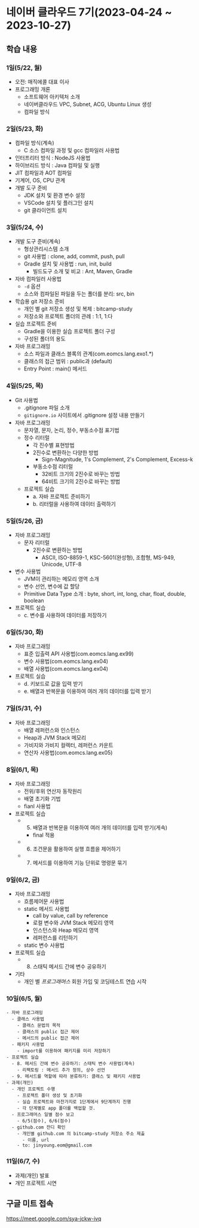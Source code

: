 # 네이버 클라우드 7기(2023-04-24 ~ 2023-10-27)

## 학습 내용

### 1일(5/22, 월)

- 오전: 매직에콜 대표 이사
- 프로그래밍 개론
  - 소프트웨어 아키텍처 소개
  - 네이버클라우드 VPC, Subnet, ACG, Ubuntu Linux 생성
  - 컴파일 방식

### 2일(5/23, 화)

- 컴파일 방식(계속)
  - C 소스 컴파일 과정 및 gcc 컴파일러 사용법
- 인터프리터 방식 : NodeJS 사용법
- 하이브리드 방식 : Java 컴파일 및 실행
- JIT 컴파일과 AOT 컴파일
- 기계어, OS, CPU 관계
- 개발 도구 준비
  - JDK 설치 및 환경 변수 설정
  - VSCode 설치 및 플러그인 설치
  - git 클라이언트 설치

### 3일(5/24, 수)

- 개발 도구 준비(계속)
  - 형상관리시스템 소개
  - git 사용법 : clone, add, commit, push, pull
  - Gradle 설치 및 사용법 : run, init, build
    - 빌드도구 소개 및 비교 : Ant, Maven, Gradle
- 자바 컴파일러 사용법
  - `-d` 옵션
  - 소스와 컴파일된 파일을 두는 폴더를 분리: src, bin
- 학습용 git 저장소 준비
  - 개인 별 git 저장소 생성 및 복제 : bitcamp-study
  - 저장소와 프로젝트 폴더의 관례 : 1:1, 1:다
- 실습 프로젝트 준비
  - Gradle을 이용한 실습 프로젝트 폴더 구성
  - 구성된 폴더의 용도
- 자바 프로그래밍
  - 소스 파일과 클래스 블록의 관계(com.eomcs.lang.exo1.*)
  - 클래스의 접근 범위 : public과 (default)
  - Entry Point : main() 메서드

### 4일(5/25, 목)

- Git 사용법
  - .gitignore 파일 소개
  - `gitignore.io` 사이트에서 .gitignore 설정 내용 만들기
- 자바 프로그래밍
  - 문자열, 문자, 논리, 정수, 부동소수점 표기법
  - 정수 리터럴
    - 각 진수별 표현방법
    - 2진수로 변환하는 다양한 방법
      - Sign-Magnitude, 1's Complement, 2's Complement, Excess-k
    - 부동소수점 리터럴
      - 32비트 크기의 2진수로 바꾸는 방법
      - 64비트 크기의 2진수로 바꾸는 방법
  - 프로젝트 실습
    - a. 자바 프로젝트 준비하기
    - b. 리터럴을 사용하여 데이터 출력하기

### 5일(5/26, 금)

  - 자바 프로그래밍
    - 문자 리터럴
      - 2진수로 변환하는 방법 
          - ASCII, ISO-8859-1, KSC-5601(완성형), 조합형, MS-949, Unicode, UTF-8
  - 변수 사용법
    - JVM이 관리하는 메모리 영역 소개
    - 변수 선언, 변수에 값 할당
    - Primitive Data Type 소개 : byte, short, int, long, char,  float, double, boolean
  - 프로젝트 실습
    - c. 변수를 사용하여 데이터를 저장하기

### 6일(5/30, 화)

  - 자바 프로그래밍
    - 표준 입출력 API 사용법(com.eomcs.lang.ex99)
    - 변수 사용법(com.eomcs.lang.ex04)
    - 배열 사용법(com.eomcs.lang.ex04)
  - 프로젝트 실습
    - d. 키보드로 값을 입력 받기
    - e. 배열과 반복문을 이용하여 여러 개의 데이터를 입력 받기

### 7일(5/31, 수)
  - 자바 프로그래밍
    - 배열 레퍼런스와 인스턴스
    - Heap과 JVM Stack 메모리
    - 가비지와 가비지 컬렉터, 레퍼런스 카운트
    - 연산자 사용법(com.eomcs.lang.ex05)

### 8일(6/1, 목)

  - 자바 프로그래밍
    - 전위/후위 연산자 동작원리
    - 배열 초기화 기법
    - fianl 사용법
  - 프로젝트 실습
    - 5. 배열과 반복문을 이용하여 여러 개의 데이터를 입력 받기(게속)
      - final 적용
    - 6. 조건문을 활용하여 실행 흐름을 제어하기
    - 7. 메서드를 이용하여 기능 단위로 명령문 묶기

### 9일(6/2, 금)

  - 자바 프로그래밍
    - 흐름제어문 사용법
    - static 메서드 사용법
      - call by value, call by reference
      - 로컬 변수와 JVM Stack 메모리 영역
      - 인스턴스와 Heap 메모리 영역
      - 레퍼런스를 리턴하기
    - static 변수 사용법
  - 프로젝트 실습
    - 8. 스태틱 메서드 간에 변수 공유하기
  - 기타
    - 개인 별 *프로그래머스* 회원 가입 및 코딩테스트 연습 시작

  ### 10일(6/5, 월)

    - 자바 프로그래밍
      - 클래스 사용법
        - 클래스 문법의 목적
        - 클래스의 public 접근 제어
        - 메서드의 public 접근 제어
      - 패키지 사용법
        - import를 이용하여 패키지를 미리 저장하기
    - 프로젝트 실습
      - 8. 메서드 간에 변수 공유하기: 스태틱 변수 사용법(계속)
        - 리팩토링 : 메서드 추가 정의, 상수 선언
      - 9. 메서드를 역할에 따라 분류하기: 클래스 및 패키지 사용법
    - 과제(개인)
      - 개인 프로젝트 수행
        - 프로젝트 폴더 생성 및 초기화
        - 실습 프로젝트와 마찬가지로 1단계에서 9단계까지 진행
        - 각 단계별로 app 폴더를 백업할 것.
      - 프로그래머스 일별 점수 보고
        - 6/5(점수), 6/6(점수)
      - github.com 잔디 확인
        - 개인별 github.com 의 bitcamp-study 저장소 주소 제출
          - 이름, url
        - to: jinyoung.eom@gmail.com

  ### 11일(6/7, 수)

  - 과제(개인) 발표
   - 개인 프로젝트 시연

## 구글 미트 접속
https://meet.google.com/sya-jckw-ivq